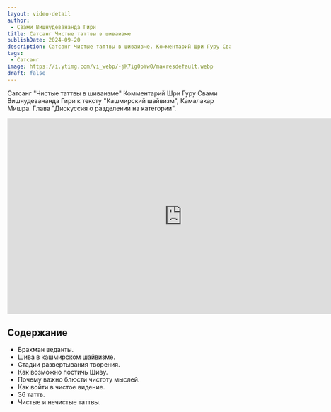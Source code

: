 ```yaml
---
layout: video-detail
author:
 - Свами Вишнудевананда Гири
title: Сатсанг Чистые таттвы в шиваизме
publishDate: 2024-09-20
description: Сатсанг Чистые таттвы в шиваизме. Комментарий Шри Гуру Свами Вишнудевананда Гири к тексту "Кашмирский шайвизм", Камалакар Мишра. Глава "Дискуссия о разделении на категории".
tags: 
 - Сатсанг
image: https://i.ytimg.com/vi_webp/-jK7ig0pYw0/maxresdefault.webp
draft: false
---
```


 Сатсанг "Чистые таттвы в шиваизме"
Комментарий Шри Гуру Свами Вишнудевананда Гири к тексту "Кашмирский шайвизм", Камалакар Мишра. Глава "Дискуссия о разделении на категории".

<iframe width="790" height="444" src="https://www.youtube.com/embed/-jK7ig0pYw0" frameborder="0" allowfullscreen=""></iframe> 

## Содержание

- Брахман веданты.
- Шива в кашмирском шайвизме.
- Стадии развертывания творения.
- Как возможно постичь Шиву. 
- Почему важно блюсти чистоту мыслей.
- Как войти в чистое видение.
- 36 таттв.
- Чистые и нечистые таттвы.
